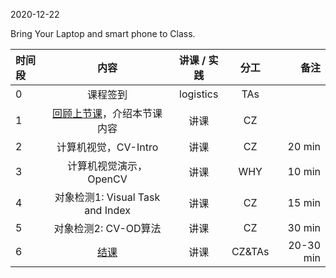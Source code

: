 2020-12-22

Bring Your Laptop and smart phone  to Class. 

| 时间段 |  内容  | 讲课 / 实践 |  分工  |  备注  |
| :------- |:-------------:|:-------------------:|:--------:|---:|
|   0   |  课程签到     |  logistics   |     TAs     |        |
|   1   |  [回顾上节课](../WW14/WW14-Plan.md)，介绍本节课内容  |  讲课    |     CZ     |        |
|   2   | 计算机视觉，CV-Intro |  讲课    |    CZ    |    20 min     |
|   3   | 计算机视觉演示，OpenCV   |  讲课    |   WHY      |   10 min      |
|   4   | 对象检测1: Visual Task and Index | 讲课   |  CZ | 15 min |
|   5   | 对象检测2: CV-OD算法 | 讲课   |  CZ |  30 min  |
|   6   |  [结课](Conclusion.md)       |  讲课 |    CZ&TAs  |  20-30 min   |



